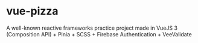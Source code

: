 # vue-pizza

A well-known reactive frameworks practice project made in VueJS 3 (Composition API) + Pinia + SCSS + Firebase Authentication + VeeValidate
